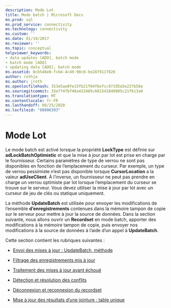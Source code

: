 ```yaml
---
description: Mode Lot
title: Mode batch | Microsoft Docs
ms.prod: sql
ms.prod_service: connectivity
ms.technology: connectivity
ms.custom: ''
ms.date: 01/19/2017
ms.reviewer: ''
ms.topic: conceptual
helpviewer_keywords:
- data updates [ADO], batch mode
- batch mode [ADO]
- updating data [ADO], batch mode
ms.assetid: 0cb548e0-fcb4-4c49-98c8-be287911f826
author: rothja
ms.author: jroth
ms.openlocfilehash: 353e5ae0fe15fb21f04f6efcc97195a5e237b58e
ms.sourcegitcommit: 33e774fbf48a432485c601541840905c21f613a0
ms.translationtype: MT
ms.contentlocale: fr-FR
ms.lasthandoff: 08/25/2020
ms.locfileid: "88806393"
---
```

# <a name="batch-mode"></a>Mode Lot
Le mode batch est activé lorsque la propriété **LockType** est définie sur **adLockBatchOptimistic** et que la mise à jour par lot est prise en charge par le fournisseur. Certains paramètres de type de verrou ne sont pas disponibles en fonction de l’emplacement du curseur. Par exemple, un type de verrou pessimiste n’est pas disponible lorsque **CursorLocation** a la valeur **adUseClient**. À l’inverse, un fournisseur ne peut pas prendre en charge un verrou optimiste par lot lorsque l’emplacement du curseur se trouve sur le serveur. Vous devez utiliser la mise à jour par lot avec un curseur de jeu de clés ou statique uniquement.  
  
 La méthode **UpdateBatch** est utilisée pour envoyer les modifications de l’ensemble **d’enregistrements** contenues dans la mémoire tampon de copie sur le serveur pour mettre à jour la source de données. Dans la section suivante, nous allons ouvrir un **Recordset** en mode batch, apporter des modifications à la mémoire tampon de copie, puis envoyer nos modifications à la source de données à l’aide d’un appel à **UpdateBatch**.  
  
 Cette section contient les rubriques suivantes :  
  
-   [Envoi des mises à jour : UpdateBatch, méthode](./sending-the-updates-updatebatch-method.md)  
  
-   [Filtrage des enregistrements mis à jour](./filtering-for-updated-records.md)  
  
-   [Traitement des mises à jour ayant échoué](./dealing-with-failed-updates.md)  
  
-   [Détection et résolution des conflits](./detecting-and-resolving-conflicts.md)  
  
-   [Déconnexion et reconnexion du recordset](./disconnecting-and-reconnecting-the-recordset.md)  
  
-   [Mise à jour des résultats d’une jointure : table unique](./updating-joined-results-unique-table.md)